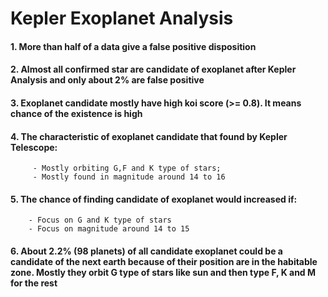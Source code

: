 # Kepler Exoplanet Analysis

#### 1. More than half of a data give a false positive disposition
#### 2. Almost all confirmed star are candidate of exoplanet after Kepler Analysis and only about 2% are false positive
#### 3. Exoplanet candidate mostly have high koi score (>= 0.8). It means chance of the existence is high
#### 4. The characteristic of exoplanet candidate that found by Kepler Telescope:
         - Mostly orbiting G,F and K type of stars;
         - Mostly found in magnitude around 14 to 16
#### 5. The chance of finding candidate of exoplanet would increased if:
        - Focus on G and K type of stars
        - Focus on magnitude around 14 to 15
#### 6. About 2.2% (98 planets) of all candidate exoplanet could be a candidate of the next earth because of their position are in the habitable zone. Mostly they orbit G type of stars like sun and then type F, K and M for the rest
